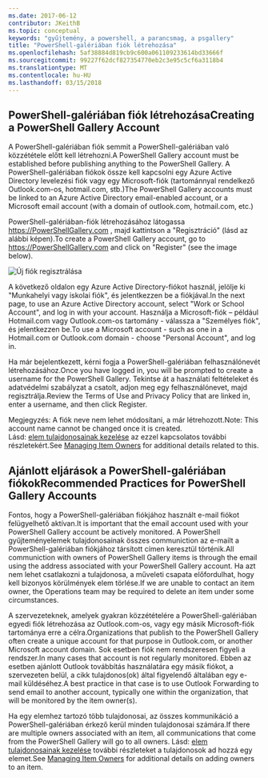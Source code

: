 ```yaml
---
ms.date: 2017-06-12
contributor: JKeithB
ms.topic: conceptual
keywords: "gyűjtemény, a powershell, a parancsmag, a psgallery"
title: "PowerShell-galériában fiók létrehozása"
ms.openlocfilehash: 5af38884d819cb9c600a061109233614bd33666f
ms.sourcegitcommit: 99227f62dcf827354770eb2c3e95c5cf6a3118b4
ms.translationtype: MT
ms.contentlocale: hu-HU
ms.lasthandoff: 03/15/2018
---
```

## <a name="creating-a-powershell-gallery-account"></a><span data-ttu-id="0e9e3-103">PowerShell-galériában fiók létrehozása</span><span class="sxs-lookup"><span data-stu-id="0e9e3-103">Creating a PowerShell Gallery Account</span></span>

<span data-ttu-id="0e9e3-104">A PowerShell-galériában fiók semmit a PowerShell-galériában való közzététele előtt kell létrehozni.</span><span class="sxs-lookup"><span data-stu-id="0e9e3-104">A PowerShell Gallery account must be established before publishing anything to the PowerShell Gallery.</span></span> <span data-ttu-id="0e9e3-105">A PowerShell-galériában fiókok össze kell kapcsolni egy Azure Active Directory levelezési fiók vagy egy Microsoft-fiók (tartománnyal rendelkező Outlook.com-os, hotmail.com, stb.)</span><span class="sxs-lookup"><span data-stu-id="0e9e3-105">The PowerShell Gallery accounts must be linked to an Azure Active Directory email-enabled account, or a Microsoft email account (with a domain of outlook.com, hotmail.com, etc.)</span></span>

<span data-ttu-id="0e9e3-106">PowerShell-galériában-fiók létrehozásához látogassa https://PowerShellGallery.com , majd kattintson a "Regisztráció" (lásd az alábbi képen).</span><span class="sxs-lookup"><span data-stu-id="0e9e3-106">To create a PowerShell Gallery account, go to https://PowerShellGallery.com and click on "Register" (see the image below).</span></span> 

![Új fiók regisztrálása](./images/CreatingAccount-Register.png)

<span data-ttu-id="0e9e3-108">A következő oldalon egy Azure Active Directory-fiókot használ, jelölje ki "Munkahelyi vagy iskolai fiók", és jelentkezzen be a fiókjával.</span><span class="sxs-lookup"><span data-stu-id="0e9e3-108">In the next page, to use an Azure Active Directory account, select "Work or School Account", and log in with your account.</span></span> <span data-ttu-id="0e9e3-109">Használja a Microsoft-fiók – például Hotmail.com vagy Outlook.com-os tartomány - válassza a "Személyes fiók", és jelentkezzen be.</span><span class="sxs-lookup"><span data-stu-id="0e9e3-109">To use a Microsoft account - such as one in a Hotmail.com or Outlook.com domain - choose "Personal Account", and log in.</span></span> 

<span data-ttu-id="0e9e3-110">Ha már bejelentkezett, kérni fogja a PowerShell-galériában felhasználónevét létrehozásához.</span><span class="sxs-lookup"><span data-stu-id="0e9e3-110">Once you have logged in, you will be prompted to create a username for the PowerShell Gallery.</span></span> <span data-ttu-id="0e9e3-111">Tekintse át a használati feltételeket és adatvédelmi szabályzat a csatolt, adjon meg egy felhasználónevet, majd regisztrálja.</span><span class="sxs-lookup"><span data-stu-id="0e9e3-111">Review the Terms of Use and Privacy Policy that are linked in, enter a username, and then click Register.</span></span>

<span data-ttu-id="0e9e3-112">Megjegyzés: A fiók neve nem lehet módosítani, a már létrehozott.</span><span class="sxs-lookup"><span data-stu-id="0e9e3-112">Note: This account name cannot be changed once it is created.</span></span>  
<span data-ttu-id="0e9e3-113">Lásd: [elem tulajdonosainak kezelése](https://msdn.microsoft.com/powershell/gallery/psgallery/managing-item-owners) az ezzel kapcsolatos további részletekért.</span><span class="sxs-lookup"><span data-stu-id="0e9e3-113">See [Managing Item Owners](https://msdn.microsoft.com/powershell/gallery/psgallery/managing-item-owners) for additional details related to this.</span></span>

## <a name="recommended-practices-for-powershell-gallery-accounts"></a><span data-ttu-id="0e9e3-114">Ajánlott eljárások a PowerShell-galériában fiókok</span><span class="sxs-lookup"><span data-stu-id="0e9e3-114">Recommended Practices for PowerShell Gallery Accounts</span></span>

<span data-ttu-id="0e9e3-115">Fontos, hogy a PowerShell-galériában fiókjához használt e-mail fiókot felügyelhető aktívan.</span><span class="sxs-lookup"><span data-stu-id="0e9e3-115">It is important that the email account used with your PowerShell Gallery account be actively monitored.</span></span>
<span data-ttu-id="0e9e3-116">A PowerShell gyűjteményelemek tulajdonosainak összes communiction az e-mailt a PowerShell-galériában fiókjához társított címen keresztül történik.</span><span class="sxs-lookup"><span data-stu-id="0e9e3-116">All communiction with owners of PowerShell Gallery items is through the email using the address associated with your PowerShell Gallery account.</span></span>
<span data-ttu-id="0e9e3-117">Ha azt nem lehet csatlakozni a tulajdonosa, a műveleti csapata előfordulhat, hogy kell bizonyos körülmények elem törlése.</span><span class="sxs-lookup"><span data-stu-id="0e9e3-117">If we are unable to contact an item owner, the Operations team may be required to delete an item under some circumstances.</span></span>

<span data-ttu-id="0e9e3-118">A szervezeteknek, amelyek gyakran közzétételére a PowerShell-galériában egyedi fiók létrehozása az Outlook.com-os, vagy egy másik Microsoft-fiók tartománya erre a célra.</span><span class="sxs-lookup"><span data-stu-id="0e9e3-118">Organizations that publish to the PowerShell Gallery often create a unique account for that purpose in Outlook.com, or another Microsoft account domain.</span></span>
<span data-ttu-id="0e9e3-119">Sok esetben fiók nem rendszeresen figyeli a rendszer.</span><span class="sxs-lookup"><span data-stu-id="0e9e3-119">In many cases that account is not regularly monitored.</span></span> <span data-ttu-id="0e9e3-120">Ebben az esetben ajánlott Outlook továbbítás használatára egy másik fiókot, a szervezeten belül, a cikk tulajdonos(ok) által figyelendő általában egy e-mail küldéséhez.</span><span class="sxs-lookup"><span data-stu-id="0e9e3-120">A best practice in that case is to use Outlook Forwarding to send email to another account, typically one within the organization, that will be monitored by the item owner(s).</span></span>

<span data-ttu-id="0e9e3-121">Ha egy elemhez tartozó több tulajdonosai, az összes kommunikáció a PowerShell-galériában érkező kerül minden tulajdonosai számára.</span><span class="sxs-lookup"><span data-stu-id="0e9e3-121">If there are multiple owners associated with an item, all communications that come from the PowerShell Gallery will go to all owners.</span></span>
<span data-ttu-id="0e9e3-122">Lásd: [elem tulajdonosainak kezelése](https://msdn.microsoft.com/powershell/gallery/psgallery/managing-item-owners) további részleteket a tulajdonosok ad hozzá egy elemet.</span><span class="sxs-lookup"><span data-stu-id="0e9e3-122">See [Managing Item Owners](https://msdn.microsoft.com/powershell/gallery/psgallery/managing-item-owners) for additional details on adding owners to an item.</span></span> 

